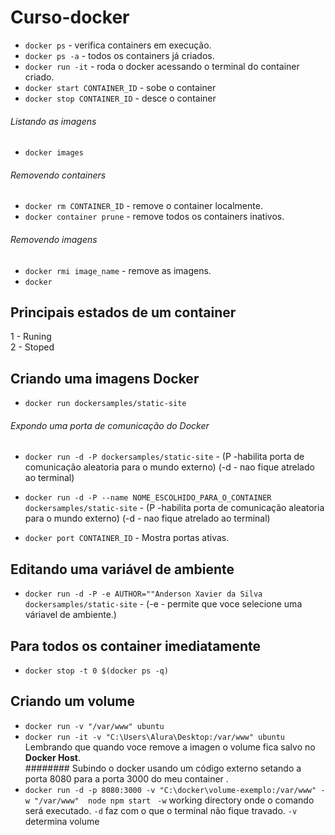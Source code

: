 # Curso-docker
* ``docker ps`` - verifica containers em execução.
* ``docker ps -a`` - todos os containers já criados.
* ``docker run -it`` - roda o docker acessando o terminal do container criado.
* ``docker start CONTAINER_ID`` - sobe o container
* ``docker stop CONTAINER_ID`` - desce o container
###### Listando as imagens
* ``docker images``
###### Removendo containers
* ``docker rm CONTAINER_ID`` - remove o container localmente.
* ``docker container prune`` - remove todos os containers inativos.
###### Removendo imagens
* ``docker rmi image_name`` - remove as imagens.
* ``docker`` 
## Principais estados de um container
1 - Runing<br>
2 - Stoped

## Criando uma imagens Docker
* ``docker run dockersamples/static-site``

###### Expondo uma porta de comunicação do Docker
* ``docker run -d -P dockersamples/static-site`` - (P -habilita porta de comunicação aleatoria para o mundo externo) (-d - nao fique atrelado ao terminal) 

* ``docker run -d -P --name NOME_ESCOLHIDO_PARA_O_CONTAINER dockersamples/static-site`` - (P -habilita porta de comunicação aleatoria para o mundo externo) (-d - nao fique atrelado ao terminal) 

* ``docker port CONTAINER_ID`` - Mostra portas ativas.

## Editando uma variável de ambiente 
* ``docker run -d -P -e AUTHOR=""Anderson Xavier da Silva dockersamples/static-site`` - (-e - permite que voce selecione uma váriavel de ambiente.) 

## Para todos os container imediatamente
* ``docker stop -t 0 $(docker ps -q)`` 

## Criando um volume
* ``docker run -v "/var/www" ubuntu`` 
* ``docker run -it -v "C:\Users\Alura\Desktop:/var/www" ubuntu`` 
Lembrando que quando voce remove a imagen o volume fica salvo no <b>Docker Host</b>.
<br>######## Subindo o docker usando um código externo setando a porta 8080 para a porta 3000 do meu container .
* ``docker run -d -p 8080:3000 -v "C:\docker\volume-exemplo:/var/www" -w "/var/www"  node npm start ``
``-w`` working directory onde o comando será executado.
``-d`` faz com o que o terminal não fique travado.
``-v`` determina volume

